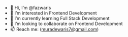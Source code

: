 - 👋 Hi, I’m @fazwaris
- 👀 I’m interested in Frontend Development
- 🌱 I’m currently learning Full Stack Development 
- 💞️ I’m looking to collaborate on Frontend Development
- 📫 Reach me: (muradewaris7@gmail.com)

<!---
fazwaris/fazwaris is a ✨ special ✨ repository because its `README.md` (this file) appears on your GitHub profile.
You can click the Preview link to take a look at your changes.
--->
